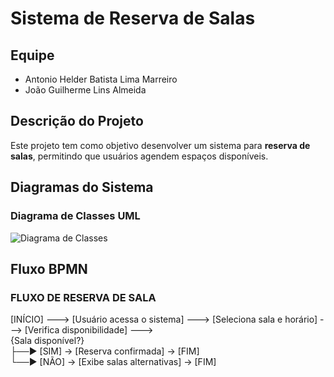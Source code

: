 # Sistema de Reserva de Salas

## Equipe
- Antonio Helder Batista Lima Marreiro
- João Guilherme Lins Almeida 

## Descrição do Projeto
Este projeto tem como objetivo desenvolver um sistema para **reserva de salas**, permitindo que usuários agendem espaços disponíveis.

## Diagramas do Sistema

### Diagrama de Classes UML
![Diagrama de Classes](link_da_imagem)

## Fluxo BPMN

### FLUXO DE RESERVA DE SALA

[INÍCIO] ---> [Usuário acessa o sistema] ---> [Seleciona sala e horário] ---> [Verifica disponibilidade] ---> <br>
{Sala disponível?} <br>
   ├──► [SIM] →    [Reserva confirmada] → [FIM] <br>
   └──► [NÃO] →   [Exibe salas alternativas] → [FIM] <br>

